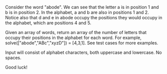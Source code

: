 Consider the word "abode". We can see that the letter a is in position 1 and b is in position 2. In the alphabet, a and b are also in positions 1 and 2. Notice also that d and e in abode occupy the positions they would occupy in the alphabet, which are positions 4 and 5.

Given an array of words, return an array of the number of letters that occupy their positions in the alphabet for each word. For example, solve(["abode","ABc","xyzD"]) = [4,3,1]. See test cases for more examples.

Input will consist of alphabet characters, both uppercase and lowercase. No spaces.

Good luck!
